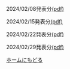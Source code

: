 
2024/02/08発表分[(pdf)](../grad-seminar-2024-02/2024-02-08.pdf)

2024/02/15発表分[(pdf)](../grad-seminar-2024-02/2024-02-15.pdf)

2024/02/22発表分[(pdf)](../grad-seminar-2024-02/2024-02-22.pdf)

2024/02/29発表分[(pdf)](../grad-seminar-2024-02/2024-02-29.pdf)

[ホームにもどる](../index.md)